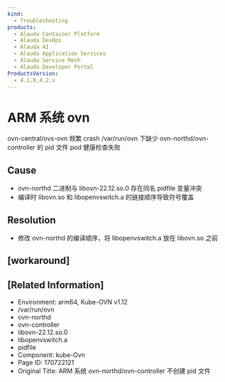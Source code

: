 ```yaml
---
kind:
  - Troubleshooting
products:
  - Alauda Container Platform
  - Alauda DevOps
  - Alauda AI
  - Alauda Application Services
  - Alauda Service Mesh
  - Alauda Developer Portal
ProductsVersion:
  - 4.1.0,4.2.x
---
```

<!-- A type of document that involves encountering a fault, diagnosing it, performing root cause analysis, and providing solutions. -->

# ARM 系统 ovn

ovn-central/ovs-ovn 频繁 crash /var/run/ovn 下缺少 ovn-northd/ovn-controller 的 pid 文件 pod 健康检查失败

## Cause
- ovn-northd 二进制与 libovn-22.12.so.0 存在同名 pidfile 变量冲突
- 编译时 libovn.so 和 libopenvswitch.a 的链接顺序导致符号覆盖

## Resolution
- 修改 ovn-northd 的编译顺序，将 libopenvswitch.a 放在 libovn.so 之前

## [workaround]

## [Related Information]
- Environment: arm64, Kube-OVN v1.12
- /var/run/ovn
- ovn-northd
- ovn-controller
- libovn-22.12.so.0
- libopenvswitch.a
- pidfile
- Component: kube-Ovn
- Page ID: 170722121
- Original Title: ARM 系统 ovn-northd/ovn-controller 不创建 pid 文件
